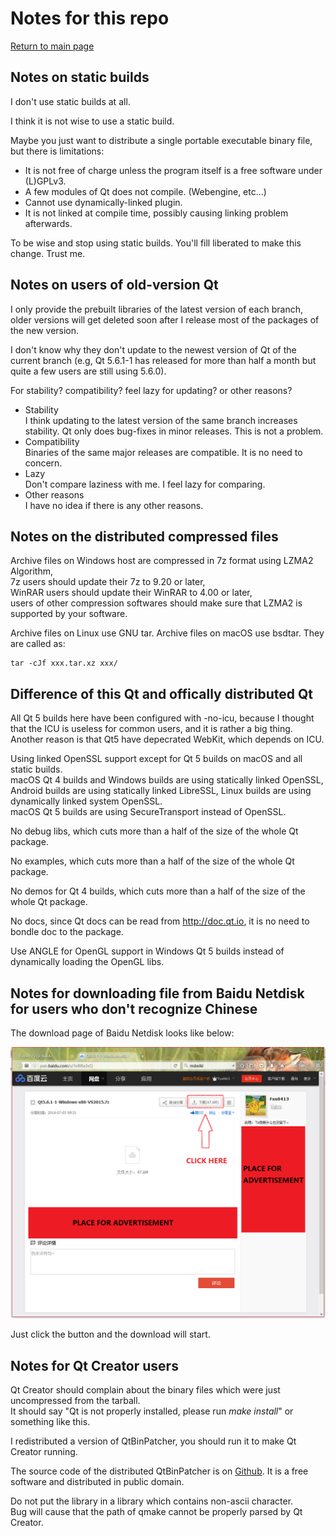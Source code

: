 # Notes for this repo

[Return to main page](index.md)

## Notes on static builds

I don't use static builds at all.

I think it is not wise to use a static build.

Maybe you just want to distribute a single portable executable binary file, but there is limitations:

* It is not free of charge unless the program itself is a free software under (L)GPLv3.
* A few modules of Qt does not compile. (Webengine, etc...)
* Cannot use dynamically-linked plugin.
* It is not linked at compile time, possibly causing linking problem afterwards.

To be wise and stop using static builds. You'll fill liberated to make this change. Trust me.

## Notes on users of old-version Qt

I only provide the prebuilt libraries of the latest version of each branch, older versions will get deleted soon after I release most of the packages of the new version.

I don't know why they don't update to the newest version of Qt of the current branch (e.g, Qt 5.6.1-1 has released for more than half a month but quite a few users are still using 5.6.0).  

For stability? compatibility? feel lazy for updating? or other reasons?

* Stability  
I think updating to the latest version of the same branch increases stability. Qt only does bug-fixes in minor releases. This is not a problem.
* Compatibility  
Binaries of the same major releases are compatible. It is no need to concern.
* Lazy  
Don't compare laziness with me. I feel lazy for comparing.
* Other reasons  
I have no idea if there is any other reasons.

## Notes on the distributed compressed files

Archive files on Windows host are compressed in 7z format using LZMA2 Algorithm,   
7z users should update their 7z to 9.20 or later,   
WinRAR users should update their WinRAR to 4.00 or later,   
users of other compression softwares should make sure that LZMA2 is supported by your software.

Archive files on Linux use GNU tar. Archive files on macOS use bsdtar. They are called as:
```
tar -cJf xxx.tar.xz xxx/
```

## Difference of this Qt and offically distributed Qt

All Qt 5 builds here have been configured with -no-icu, because I thought that the ICU is useless for common users, and it is rather a big thing.  
Another reason is that Qt5 have depecrated WebKit, which depends on ICU.

Using linked OpenSSL support except for Qt 5 builds on macOS and all static builds.  
macOS Qt 4 builds and Windows builds are using statically linked OpenSSL, Android builds are using statically linked LibreSSL, Linux builds are using dynamically linked system OpenSSL.  
macOS Qt 5 builds are using SecureTransport instead of OpenSSL.

No debug libs, which cuts more than a half of the size of the whole Qt package.

No examples, which cuts more than a half of the size of the whole Qt package.

No demos for Qt 4 builds, which cuts more than a half of the size of the whole Qt package.

No docs, since Qt docs can be read from http://doc.qt.io, it is no need to bondle doc to the package.

Use ANGLE for OpenGL support in Windows Qt 5 builds instead of dynamically loading the OpenGL libs.

## Notes for downloading file from Baidu Netdisk for users who don't recognize Chinese

The download page of Baidu Netdisk looks like below:

![pic](baidu_netdisk.png)

Just click the button and the download will start.

## Notes for Qt Creator users

Qt Creator should complain about the binary files which were just uncompressed from the tarball.  
It should say "Qt is not properly installed, please run _make install_" or something like this.

I redistributed a version of QtBinPatcher, you should run it to make Qt Creator running.

The source code of the distributed QtBinPatcher is on [Github](https://github.com/Fsu0413/QtBinPatcher). It is a free software and distributed in public domain.

Do not put the library in a library which contains non-ascii character.   
Bug will cause that the path of qmake cannot be properly parsed by Qt Creator.
